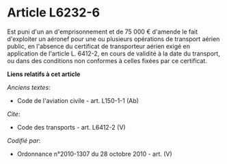 # Article L6232-6

Est puni d'un an d'emprisonnement et de 75 000 € d'amende le fait d'exploiter un aéronef pour une ou plusieurs opérations de
transport aérien public, en l'absence du certificat de transporteur aérien exigé en application de l'article L. 6412-2, en
cours de validité à la date du transport, ou dans des conditions non conformes à celles fixées par ce certificat.

**Liens relatifs à cet article**

_Anciens textes_:

  - Code de l'aviation civile - art. L150-1-1 (Ab)

_Cite_:

  - Code des transports - art. L6412-2 (V)

_Codifié par_:

  - Ordonnance n°2010-1307 du 28 octobre 2010 - art. (V)
